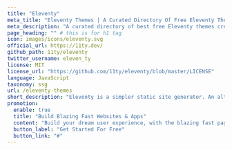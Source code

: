 ```yaml
---
title: "Eleventy"
meta_title: "Eleventy Themes | A Curated Directory Of Free Eleventy Themes" # this is for SEO title
meta_description: "A curated directory of best free Eleventy themes created by independent web designers & developers that are open source, MIT licensed & available for free to download." # this is for SEO description
page_heading: "" # this is for h1 tag
icon: images/icons/eleventy.svg
official_url: https://11ty.dev/
github_path: 11ty/eleventy
twitter_username: eleven_ty
license: MIT
license_url: "https://github.com/11ty/eleventy/blob/master/LICENSE"
language: JavaScript
taxonomy: ssg
url: /eleventy-themes
short_description: "Eleventy is a simpler static site generator. An alternative to Jekyll. Written in JavaScript. Transforms a directory of templates (of varying types) into HTML."
promotion:
  enable: true
  title: "Build Blazing Fast Websites & Apps"
  content: "Build your dream user experience, with the blazing fast page speed and SEO-efficiency like never before."
  button_label: "Get Started For Free"
  button_link: "#"
---
```


